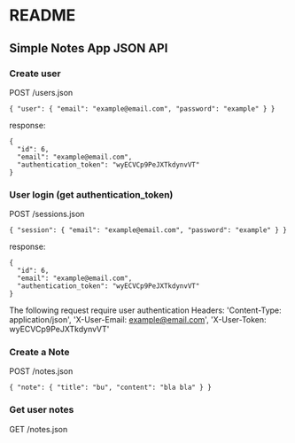 # README

## Simple Notes App JSON API

### Create user

POST /users.json
```
{ "user": { "email": "example@email.com", "password": "example" } }
```
response:
```
{
  "id": 6,
  "email": "example@email.com",
  "authentication_token": "wyECVCp9PeJXTkdynvVT"
}
```

### User login (get authentication_token)

POST /sessions.json
```
{ "session": { "email": "example@email.com", "password": "example" } }
```
response:
```
{
  "id": 6,
  "email": "example@email.com",
  "authentication_token": "wyECVCp9PeJXTkdynvVT"
}
```

The following request require user authentication
Headers:
'Content-Type: application/json', 'X-User-Email: example@email.com', 'X-User-Token: wyECVCp9PeJXTkdynvVT'

### Create a Note

POST /notes.json
```
{ "note": { "title": "bu", "content": "bla bla" } }
```

### Get user notes

GET /notes.json

